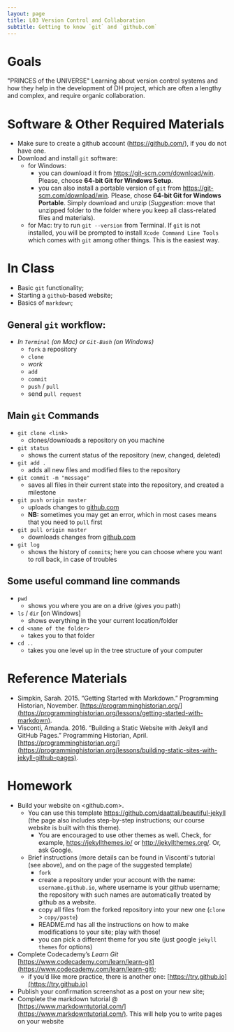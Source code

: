 ```yaml
---
layout: page
title: L03 Version Control and Collaboration
subtitle: Getting to know `git` and `github.com`
---
```


# Goals
"PRINCES of the UNIVERSE"
Learning about version control systems and how they help in the development of  DH project, which are often a lengthy and complex, and require organic collaboration. 

# Software & Other Required Materials

* Make sure to create a github account (<https://github.com/>), if you do not have one.
* Download and install `git` software:
	* for Windows:
		* you can download it from <https://git-scm.com/download/win>. Please, choose **64-bit Git for Windows Setup**.
		* you can also install a portable version of `git` from <https://git-scm.com/download/win>. Please, chose **64-bit Git for Windows Portable**. Simply download and unzip (*Suggestion*: move that unzipped folder to the folder where you keep all class-related files and materials).
	* for Mac: try to run `git --version` from Terminal. If `git` is not installed, you will be prompted to install `Xcode Command Line Tools` which comes with `git` among other things. This is the easiest way.

# In Class

* Basic `git` functionality;
* Starting a `github`-based website;
* Basics of `markdown`;

## General `git` workflow:

* *In `Terminal` (on Mac) or `Git-Bash` (on Windows)*
	* `fork` a repository
	* `clone`
	* *work*
	* `add`
	* `commit`
	* `push` / `pull`
	* send `pull request`

## Main `git` Commands

* `git clone <link>`
	- clones/downloads a repository on you machine
* `git status`
	- shows the current status of the repository (new, changed, deleted)
* `git add .`
	- adds all new files and modified files to the repository
* `git commit -m "message"`
	- saves all files in their current state into the repository, and created a milestone
* `git push origin master`
	- uploads changes to [github.com](https://github.com/)
	- **NB:** sometimes you may get an error, which in most cases means that you need to `pull` first
* `git pull origin master`
	- downloads changes from [github.com](https://github.com/)
* `git log`
	- shows the history of `commit`s; here you can choose where you want to roll back, in case of troubles

## Some useful command line commands

* `pwd`
	- shows you where you are on a drive (gives you path)
* `ls` / `dir` [on Windows]
	- shows everything in the your current location/folder
* `cd <name of the folder>`
	- takes you to that folder
* `cd ..` 
	- takes you one level up in the tree structure of your computer



# Reference Materials

* Simpkin, Sarah. 2015. “Getting Started with Markdown.” Programming Historian, November. [https://programminghistorian.org/](https://programminghistorian.org/lessons/getting-started-with-markdown).
* Visconti, Amanda. 2016. “Building a Static Website with Jekyll and GitHub Pages.” Programming Historian, April. [https://programminghistorian.org/](https://programminghistorian.org/lessons/building-static-sites-with-jekyll-github-pages).


# Homework

* Build your website on <github.com>.
	* You can use this template <https://github.com/daattali/beautiful-jekyll> (the page also includes step-by-step instructions; our course website is built with this theme).
		* You are encouraged to use other themes as well. Check, for example, <https://jekyllthemes.io/> or <http://jekyllthemes.org/>. Or, ask Google. 
	* Brief instructions (more details can be found in Visconti's tutorial (see above), and on the page of the suggested template)
		* `fork`
		* create a repository under your account with the name: `username.github.io`, where username is your github username; the repository with such names are automatically treated by github as a website.
		* copy all files from the forked repository into your new one (`clone` > `copy/paste`)
		* README.md has all the instructions on how to make modifications to your site; play with those!
		* you can pick a different theme for you site (just google `jekyll themes` for options)
* Complete Codecademy’s *Learn Git* [https://www.codecademy.com/learn/learn-git](https://www.codecademy.com/learn/learn-git);
	- if you’d like more practice, there is another one: [https://try.github.io](https://try.github.io) 
* Publish your confirmation screenshot as a post on your new site;
* Complete the markdown tutorial @ [https://www.markdowntutorial.com/](https://www.markdowntutorial.com/). This will help you to write pages on your website 

